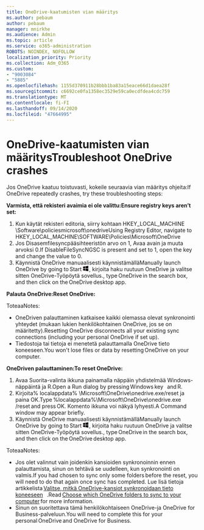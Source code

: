 ```yaml
---
title: OneDrive-kaatumisten vian määritys
ms.author: pebaum
author: pebaum
manager: mnirkhe
ms.audience: Admin
ms.topic: article
ms.service: o365-administration
ROBOTS: NOINDEX, NOFOLLOW
localization_priority: Priority
ms.collection: Adm_O365
ms.custom:
- "9003084"
- "5885"
ms.openlocfilehash: 1155d370911b28bbb1ba83a15eace66d1daea28f
ms.sourcegitcommit: c6692ce0fa1358ec3529e59ca0ecdfdea4cdc759
ms.translationtype: MT
ms.contentlocale: fi-FI
ms.lasthandoff: 09/14/2020
ms.locfileid: "47664995"
---
```

# <a name="troubleshoot-onedrive-crashes"></a><span data-ttu-id="2f7b2-102">OneDrive-kaatumisten vian määritys</span><span class="sxs-lookup"><span data-stu-id="2f7b2-102">Troubleshoot OneDrive crashes</span></span>

<span data-ttu-id="2f7b2-103">Jos OneDrive kaatuu toistuvasti, kokeile seuraavia vian määritys ohjeita:</span><span class="sxs-lookup"><span data-stu-id="2f7b2-103">If OneDrive repeatedly crashes, try these troubleshooting steps:</span></span>

<span data-ttu-id="2f7b2-104">**Varmista, että rekisteri avaimia ei ole valittu:**</span><span class="sxs-lookup"><span data-stu-id="2f7b2-104">**Ensure registry keys aren’t set:**</span></span>

1. <span data-ttu-id="2f7b2-105">Kun käytät rekisteri editoria, siirry kohtaan HKEY_LOCAL_MACHINE \Software\policiesmicrosoft\onedrive</span><span class="sxs-lookup"><span data-stu-id="2f7b2-105">Using Registry Editor, navigate to HKEY_LOCAL_MACHINE\SOFTWARE\Policies\Microsoft\OneDrive</span></span>
2. <span data-ttu-id="2f7b2-106">Jos Disasemfilesyncpääsihteeristön arvo on 1, Avaa avain ja muuta arvoksi 0.</span><span class="sxs-lookup"><span data-stu-id="2f7b2-106">If DisableFileSyncNGSC is present and set to 1, open the key and change the value to 0.</span></span>
3. <span data-ttu-id="2f7b2-107">Käynnistä OneDrive manuaalisesti käynnistämällä</span><span class="sxs-lookup"><span data-stu-id="2f7b2-107">Manually launch OneDrive by going to Start</span></span> ![Paina Windows-näppäintä](data:image/png;base64,iVBORw0KGgoAAAANSUhEUgAAABEAAAAOCAYAAADJ7fe0AAAAAXNSR0IArs4c6QAAAARnQU1BAACxjwv8YQUAAAAJcEhZcwAADsQAAA7EAZUrDhsAAADxSURBVDhPY/wPBAx4wR+Gd6/fM7x9/ZTh9ZuXDGdPnWE4tH0rw/UHDxlaVp9kCDCSYWABKfv35wfD+/cfGV4+fcLw5uVjhlOXzzFsX/qWYebmZAZPWWOGO2DD8ACQS9Y3e4Bcg4Y9/t94fPa/CoY4Aq8/+xik/T8TkEMxGDyGgANWwSqeobvbGSyAADIM3BwCDKXd3QyfoCLoQEGAA0xTxSWjsYMJwLHjkruU4UXSJ4YnT54x3Dh/luHmjfMMmw9wMjCDlRAGBDPgjy8fGT5//8rw9P4Thge3zzNcvXmDYevmfQzXb1xlmH/0ATADyjAAAKdWkD3ZSwNeAAAAAElFTkSuQmCC)<span data-ttu-id="2f7b2-109">, kirjoita haku ruutuun OneDrive ja valitse sitten OneDrive-Työpöytä sovellus.</span><span class="sxs-lookup"><span data-stu-id="2f7b2-109">, type OneDrive in the search box, and then click on the OneDrive desktop app.</span></span>

<span data-ttu-id="2f7b2-110">**Palauta OneDrive:**</span><span class="sxs-lookup"><span data-stu-id="2f7b2-110">**Reset OneDrive:**</span></span>

<span data-ttu-id="2f7b2-111">Toteaa</span><span class="sxs-lookup"><span data-stu-id="2f7b2-111">Notes:</span></span>

- <span data-ttu-id="2f7b2-112">OneDriven palauttaminen katkaisee kaikki olemassa olevat synkronointi yhteydet (mukaan lukien henkilökohtainen OneDrive, jos se on määritetty).</span><span class="sxs-lookup"><span data-stu-id="2f7b2-112">Resetting OneDrive disconnects all your existing sync connections (including your personal OneDrive if set up).</span></span>
- <span data-ttu-id="2f7b2-113">Tiedostoja tai tietoja ei menetetä palauttamalla OneDrive tieto koneeseen.</span><span class="sxs-lookup"><span data-stu-id="2f7b2-113">You won't lose files or data by resetting OneDrive on your computer.</span></span>

<span data-ttu-id="2f7b2-114">**OneDriven palauttaminen:**</span><span class="sxs-lookup"><span data-stu-id="2f7b2-114">**To reset OneDrive:**</span></span>

1. <span data-ttu-id="2f7b2-115">Avaa Suorita-valinta ikkuna painamalla näppäin yhdistelmää Windows-näppäintä ja R.</span><span class="sxs-lookup"><span data-stu-id="2f7b2-115">Open a Run dialog by pressing Windows key    and R.</span></span>
2. <span data-ttu-id="2f7b2-116">Kirjoita% localappdata% \Microsoft\OneDrive\onedrive.exe/reset ja paina OK.</span><span class="sxs-lookup"><span data-stu-id="2f7b2-116">Type %localappdata%\Microsoft\OneDrive\onedrive.exe /reset and press OK.</span></span> <span data-ttu-id="2f7b2-117">Komento ikkuna voi näkyä lyhyesti.</span><span class="sxs-lookup"><span data-stu-id="2f7b2-117">A Command window may appear briefly.</span></span>
3. <span data-ttu-id="2f7b2-118">Käynnistä OneDrive manuaalisesti käynnistämällä</span><span class="sxs-lookup"><span data-stu-id="2f7b2-118">Manually launch OneDrive by going to Start</span></span> ![Paina Windows-näppäintä](data:image/png;base64,iVBORw0KGgoAAAANSUhEUgAAABEAAAAOCAYAAADJ7fe0AAAAAXNSR0IArs4c6QAAAARnQU1BAACxjwv8YQUAAAAJcEhZcwAADsQAAA7EAZUrDhsAAADxSURBVDhPY/wPBAx4wR+Gd6/fM7x9/ZTh9ZuXDGdPnWE4tH0rw/UHDxlaVp9kCDCSYWABKfv35wfD+/cfGV4+fcLw5uVjhlOXzzFsX/qWYebmZAZPWWOGO2DD8ACQS9Y3e4Bcg4Y9/t94fPa/CoY4Aq8/+xik/T8TkEMxGDyGgANWwSqeobvbGSyAADIM3BwCDKXd3QyfoCLoQEGAA0xTxSWjsYMJwLHjkruU4UXSJ4YnT54x3Dh/luHmjfMMmw9wMjCDlRAGBDPgjy8fGT5//8rw9P4Thge3zzNcvXmDYevmfQzXb1xlmH/0ATADyjAAAKdWkD3ZSwNeAAAAAElFTkSuQmCC)<span data-ttu-id="2f7b2-120">, kirjoita haku ruutuun OneDrive ja valitse sitten OneDrive-Työpöytä sovellus.</span><span class="sxs-lookup"><span data-stu-id="2f7b2-120">, type OneDrive in the search box, and then click on the OneDrive desktop app.</span></span>

<span data-ttu-id="2f7b2-121">Toteaa</span><span class="sxs-lookup"><span data-stu-id="2f7b2-121">Notes:</span></span>

- <span data-ttu-id="2f7b2-122">Jos olet valinnut vain joidenkin kansioiden synkronoinnin ennen palauttamista, sinun on tehtävä se uudelleen, kun synkronointi on valmis.</span><span class="sxs-lookup"><span data-stu-id="2f7b2-122">If you had chosen to sync only some folders before the reset, you will need to do that again once sync has completed.</span></span> <span data-ttu-id="2f7b2-123">Lue lisä tietoja artikkelista [Valitse, mitkä OneDrive-kansiot synkronoidaan tieto koneeseen](https://support.office.com/article/98b8b011-8b94-419b-aa95-a14ff2415e85)   .</span><span class="sxs-lookup"><span data-stu-id="2f7b2-123">Read [Choose which OneDrive folders to sync to your computer](https://support.office.com/article/98b8b011-8b94-419b-aa95-a14ff2415e85) for more information.</span></span>
- <span data-ttu-id="2f7b2-124">Sinun on suoritettava tämä henkilökohtaiseen OneDrive-ja OneDrive for Business-palveluun.</span><span class="sxs-lookup"><span data-stu-id="2f7b2-124">You will need to complete this for your personal OneDrive and OneDrive for Business.</span></span>